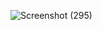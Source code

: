 ![Screenshot (295)](https://github.com/user-attachments/assets/0eb65b8c-4d7d-4469-a6de-f96920bdc5e1)

